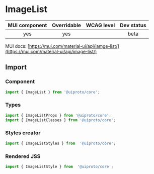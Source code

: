 # ImageList

MUI component | Overridable | WCAG level | Dev status
:-----------: | :---------: | :--------: | :------------:
yes | yes | | beta

MUI docs: [https://mui.com/material-ui/api/iamge-list/](https://mui.com/material-ui/api/image-list/)

## Import

### Component
```javascript
import { ImageList } from '@uiproto/core';
```
### Types
```javascript
import { ImageListProps } from '@uiproto/core';
import { ImageListClasses } from '@uiproto/core';
```

### Styles creator
```javascript
import { ImageListStyles } from  '@uiproto/core';
```

### Rendered JSS
```javascript
import { ImageListStyle } from  '@uiproto/core';
```
